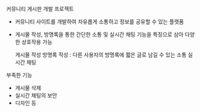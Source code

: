 커뮤니티 게시판 개발 프로젝트

- 커뮤니티 사이트를 개발하여 자유롭게 소통하고 정보를 공유할 수 있는 플랫폼
- 게시물 작성, 방명록을 통한 간단한 소통 및 실시간 채팅 기능을 특징으로 삼아 다양한 상호작용 가능

  게시물 작성 
  방명록 작성 : 다른 사용자의 방명록에 짧은 글로 남길 수 있는 소통
  실시간 채팅

부족한 기능
 - 게시물 삭제
 - 실시간 채팅의 보안
 - 디자인 등
